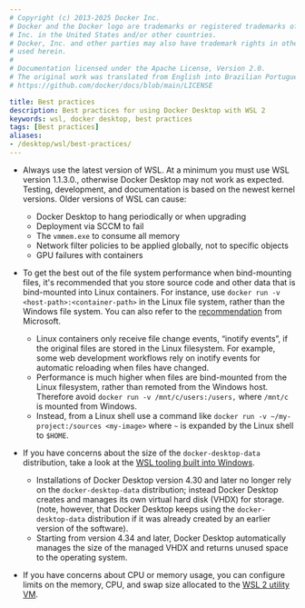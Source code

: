 ```yaml
---
# Copyright (c) 2013-2025 Docker Inc.
# Docker and the Docker logo are trademarks or registered trademarks of Docker,
# Inc. in the United States and/or other countries.
# Docker, Inc. and other parties may also have trademark rights in other terms
# used herein.
#
# Documentation licensed under the Apache License, Version 2.0.
# The original work was translated from English into Brazilian Portuguese.
# https://github.com/docker/docs/blob/main/LICENSE

title: Best practices
description: Best practices for using Docker Desktop with WSL 2
keywords: wsl, docker desktop, best practices
tags: [Best practices]
aliases:
- /desktop/wsl/best-practices/
---
```

- Always use the latest version of WSL. At a minimum you must use WSL version 1.1.3.0., otherwise Docker Desktop may not work as expected. Testing, development, and documentation is based on the newest kernel versions. Older versions of WSL can cause:
    - Docker Desktop to hang periodically or when upgrading
    - Deployment via SCCM to fail
    - The `vmmem.exe` to consume all memory
    - Network filter policies to be applied globally, not to specific objects
    - GPU failures with containers

- To get the best out of the file system performance when bind-mounting files, it's recommended that you store source code and other data that is bind-mounted into Linux containers. For instance, use `docker run -v <host-path>:<container-path>` in the Linux file system, rather than the Windows file system. You can also refer to the [recommendation](https://learn.microsoft.com/en-us/windows/wsl/compare-versions) from Microsoft.
    - Linux containers only receive file change events, “inotify events”, if the original files are stored in the Linux filesystem. For example, some web development workflows rely on inotify events for automatic reloading when files have changed.
    - Performance is much higher when files are bind-mounted from the Linux filesystem, rather than remoted from the Windows host. Therefore avoid `docker run -v /mnt/c/users:/users,` where `/mnt/c` is mounted from Windows.
    - Instead, from a Linux shell use a command like `docker run -v ~/my-project:/sources <my-image>` where `~` is expanded by the Linux shell to `$HOME`.

- If you have concerns about the size of the `docker-desktop-data` distribution, take a look at the [WSL tooling built into Windows](https://learn.microsoft.com/en-us/windows/wsl/disk-space).
    - Installations of Docker Desktop version 4.30 and later no longer rely on the `docker-desktop-data` distribution; instead Docker Desktop creates and manages its own virtual hard disk (VHDX) for storage. (note, however, that Docker Desktop keeps using the `docker-desktop-data` distribution if it was already created by an earlier version of the software).
    - Starting from version 4.34 and later, Docker Desktop automatically manages the size of the managed VHDX and returns unused space to the operating system.

- If you have concerns about CPU or memory usage, you can configure limits on the memory, CPU, and swap size allocated to the [WSL 2 utility VM](https://learn.microsoft.com/en-us/windows/wsl/wsl-config#global-configuration-options-with-wslconfig).
